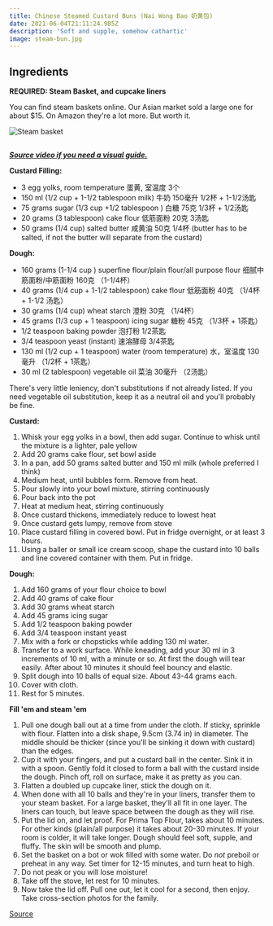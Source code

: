 ```yaml
---
title: Chinese Steamed Custard Buns (Nai Wong Bao 奶黄包)
date: 2021-06-04T21:11:24.985Z
description: 'Soft and supple, somehow cathartic'
image: steam-bun.jpg
---
```


## **Ingredients**

**REQUIRED: Steam Basket, and cupcake liners**

You can find steam baskets online. Our Asian market sold a large one for about $15. On Amazon they're a lot more. But worth it. 

![Steam basket](/recipes/img/bun-basket.jpg "Steam basket")

## 

**[_Source video if you need a visual guide._](https://www.youtube.com/watch?v=jbobs1dw3i8)**

**Custard Filling:**

* 3 egg yolks, room temperature 蛋黄, 室温度 3个
* 150 ml (1/2 cup + 1-1/2 tablespoon milk) 牛奶 150毫升 1/2杯 + 1-1/2汤匙
* 75 grams sugar (1/3 cup +1/2 tablespoon ) 白糖 75克 1/3杯 + 1/2汤匙
* 20 grams (3 tablespoon) cake flour 低筋面粉 20克 3汤匙
* 50 grams (1/4 cup) salted butter 咸黄油 50克 1/4杯 (butter has to be salted, if not the butter will separate from the custard) 

**Dough:**

* 160 grams (1-1/4  cup ) superfine flour/plain flour/all purpose flour 细腻中筋面粉/中筋面粉 160克 （1-1/4杯）
* 40 grams (1/4 cup + 1-1/2 tablespoon) cake flour 低筋面粉 40克 （1/4杯 + 1-1/2 汤匙）
* 30 grams (1/4 cup) wheat starch 澄粉 30克 （1/4杯）
* 45 grams (1/3 cup + 1 teaspoon) icing sugar 糖粉 45克 （1/3杯 + 1茶匙） 
* 1/2 teaspoon baking powder 泡打粉 1/2茶匙
* 3/4 teaspoon yeast (instant) 速溶酵母 3/4茶匙
* 130 ml (1/2 cup + 1 teaspoon) water (room temperature) 水，室温度 130毫升 （1/2杯 + 1茶匙）
* 30 ml (2 tablespoon) vegetable oil 菜油 30毫升 （2汤匙）

There's very little leniency, don't substitutions if not already listed. If you need vegetable oil substitution, keep it as a neutral oil and you'll probably be fine. 

**Custard:**

1. Whisk your egg yolks in a bowl, then add sugar. Continue to whisk until the mixture is a lighter, pale yellow 
2. Add 20 grams cake flour, set bowl aside
3. In a pan, add 50 grams salted butter and 150 ml milk (whole preferred I think)
4. Medium heat, until bubbles form. Remove from heat. 
5. Pour slowly into your bowl mixture, stirring continuously
6. Pour back into the pot
7. Heat at medium heat, stirring continuously
8. Once custard thickens, immediately reduce to lowest heat
9. Once custard gets lumpy, remove from stove
10. Place custard filling in covered bowl. Put in fridge overnight, or at least 3 hours. 
11. Using a baller or small ice cream scoop, shape the custard into 10 balls and line covered container with them.  Put in fridge.

**Dough:**

1. Add 160 grams of your flour choice to bowl
2. Add 40 grams of cake flour
3. Add 30 grams wheat starch
4. Add 45 grams icing sugar
5. Add 1/2 teaspoon baking powder
6. Add 3/4 teaspoon instant yeast
7. Mix with a fork or chopsticks while adding 130 ml water. 
8. Transfer to a work surface. While kneading, add your 30 ml in 3 increments of 10 ml, with a minute or so. At first the dough will tear easily. After about 10 minutes it should feel bouncy and elastic. 
9. Split dough into 10 balls of equal size. About 43-44 grams each. 
10. Cover with cloth. 
11. Rest for 5 minutes. 

**Fill 'em and steam 'em**

1. Pull one dough ball out at a time from under the cloth. If sticky, sprinkle with flour. Flatten into a disk shape, 9.5cm (3.74 in) in diameter. The middle should be thicker (since you'll be sinking it down with custard) than the edges.
2. Cup it with your fingers, and put a custard ball in the center. Sink it in with a spoon. Gently fold it closed to form a ball with the custard inside the dough. Pinch off, roll on surface, make it as pretty as you can. 
3. Flatten a doubled up cupcake liner, stick the dough on it. 
4. When done with all 10 balls and they're in your liners, transfer them to your steam basket. For a large basket, they'll all fit in one layer. The liners can touch, but leave space between the dough as they will rise. 
5. Put the lid on, and let proof. For Prima Top Flour, takes about 10 minutes. For other kinds (plain/all purpose) it takes about 20-30 minutes. If your room is colder, it will take longer. Dough should feel soft, supple, and fluffy. The skin will be smooth and plump. 
6. Set the basket on a bot or wok filled with some water. Do _not_ preboil or preheat in any way. Set timer for 12-15 minutes, and turn heat to high. 
7. Do not peak or you will lose moisture! 
8. Take off the stove, let rest for 10 minutes. 
9. Now take the lid off. Pull one out, let it cool for a second, then enjoy. Take cross-section photos for the family. 

[Source](https://www.youtube.com/watch?v=jbobs1dw3i8)
